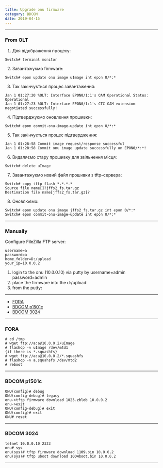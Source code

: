 ```yaml
---
title: Upgrade onu firmware
category: BDCOM
date: 2019-04-15
---
```


-----

### From OLT

1. Для відображення процесу:
```
Switch# terminal monitor
```

2. Завантажуємо firmware:
```
Switch# epon update onu image uImage int epon 0/*:*
```

3. Так закінчується процес завантаження:
```
Jan 1 01:27:20 %OLT: Interface EPON0/1:1's OAM Operational Status: Operational
Jan 1 01:27:23 %OLT: Interface EPON0/1:1's CTC OAM extension negotiated successfully!
```

4. Підтверджуємо оновлення прошивки:
```
Switch# epon commit-onu-image-update int epon 0/*:*
```

5. Так закінчується процес підтвердження:
```
Jan 1 01:28:58 Commit image request/response successful
Jan 1 01:28:58 Commit onu image update successfully on EPON0/*:*!
```

6. Видаляємо стару прошивку для звільнення місця:
```
Switch# delete uImage
```

7. Завантажуємо новий файл прошивки з tftp-сервера:
```
Switch# copy tftp flash *.*.*.*
Source file name[]?jffs2_fs.tar.gz
Destination file name[jffs2_fs.tar.gz]?
```

8. Оновлюємо:
```
Switch# epon update onu image jffs2_fs.tar.gz int epon 0/*:*
Switch# epon commit-onu-image-update int epon 0/*:*
```

-----

### Manually

Configure FileZilla FTP server:
```
username=a
password=a
home_folder=D:/upload
your_ip=10.0.0.2
```

1. login to the onu (10.0.0.10) via putty by username=admin password=admin
2. place the firmware into the d:/upload
3. from the putty:

-----

* [FORA](#fora)
* [BDCOM p1501c](#bdcom-p1501c)
* [BDCOM 3024](#bdcom-3024)

-----

### FORA
```
# cd /tmp
# wget ftp://a:a@10.0.0.2/uImage
# flashcp -v uImage /dev/mtd1
{if there is *.squashfs}
# wget ftp://a:a@10.0.0.2/*.squashfs
# flashcp -v a.squahsfs /dev/mtd2
# reboot
```

-----

### BDCOM p1501c
```
ONU(config)# debug
ONU(config-debug)# legacy
onu->tftp firmware download 1023.zblob 10.0.0.2
onu->exit
ONU(config-debug)# exit
ONU(config)# exit
ONU# reset
```

-----

### BDCOM 3024

```
telnet 10.0.0.10 2323
onu# sys
onu(sys)# tftp firmware download 1109.bin 10.0.0.2
onu(sys)# tftp uboot download 1004boot.bin 10.0.0.2
```

-----
